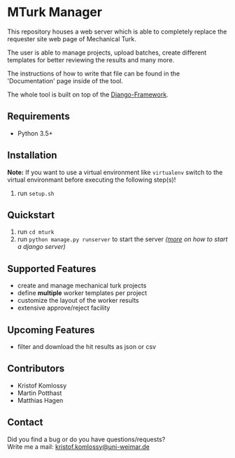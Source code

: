 # MTurk Manager
This repository houses a web server which is able to completely replace the requester site web page of Mechanical Turk.

The user is able to manage projects, upload batches, create different templates for better reviewing the results and many more.

The instructions of how to write that file can be found in the 'Documentation' page inside of the tool.  

The whole tool is built on top of the [Django-Framework](https://www.djangoproject.com/).  

## Requirements
* Python 3.5+

## Installation
**Note:** If you want to use a virtual environment like `virtualenv` switch to the virtual environmant before executing the following step(s)!

1. run `setup.sh`

## Quickstart
1. run `cd mturk`
2. run `python manage.py runserver` to start the server _([more](https://docs.djangoproject.com/en/2.0/ref/django-admin/#django-admin-runserver) on how to start a django server)_

## Supported Features
* create and manage mechanical turk projects
* define **multiple** worker templates per project
* customize the layout of the worker results
* extensive approve/reject facility

## Upcoming Features
* filter and download the hit results as json or csv

## Contributors
* Kristof Komlossy
* Martin Potthast
* Matthias Hagen

## Contact
Did you find a bug or do you have questions/requests?  
Write me a mail: kristof.komlossy@uni-weimar.de